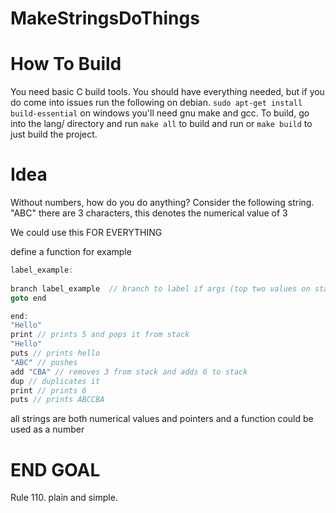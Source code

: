 # MakeStringsDoThings

# How To Build
You need basic C build tools. You should have everything needed, but if you do come into issues run the following on debian.
`sudo apt-get install build-essential`
on windows you'll need gnu make and gcc.
To build, go into the lang/ directory and run
`make all` to build and run
or
`make build` to just build the project.
# Idea

Without numbers, how do you do anything?
Consider the following string.
"ABC" 
there are 3 characters, this denotes the numerical value of 3

We could use this FOR EVERYTHING

define a function for example
```c
label_example: 
	
branch label_example  // branch to label if args (top two values on stack) is equal so in this case it would
goto end

end:
"Hello"
print // prints 5 and pops it from stack
"Hello"
puts // prints hello
"ABC" // pushes
add "CBA" // removes 3 from stack and adds 6 to stack
dup // duplicates it
print // prints 6
puts // prints ABCCBA
```
all strings are both numerical values and pointers
and a function could be used as a number

# END GOAL
Rule 110. plain and simple.
